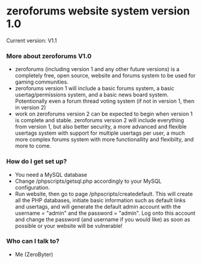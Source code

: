 # zeroforums website system version 1.0 #

Current version: V1.1

### More about zeroforums V1.0 ###
* zeroforums (including version 1 and any other future versions) is a completely free, open source, website and forums system to be used for gaming communities.
* zeroforums version 1 will include a basic forums system, a basic usertag/permissions system, and a basic news board system. Potentionally even a forum thread voting system (if not in version 1, then in version 2)
* work on zeroforums version 2 can be expected to begin when version 1 is complete and stable. zeroforums version 2 will include everything from version 1, but also better security, a more advanced and flexible usertags system with support for multiple usertags per user, a much more complex forums system with more functionallity and flexibilty, and more to come.

### How do I get set up? ###

* You need a MySQL database
* Change /phpscripts/getsql.php accordingly to your MySQL configuration.
* Run website, then go to page /phpscripts/createdefault. This will create all the PHP databases, initiate basic information such as default links and usertags, and will generate the default admin account with the username = "admin" and the password = "admin". Log onto this account and change the password (and username if you would like) as soon as possible or your website will be vulnerable!

### Who can I talk to? ###

* Me (ZeroByter)
